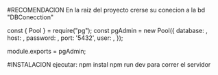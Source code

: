 #RECOMENDACION
En la raiz del proyecto crerse su conecion a la bd "DBConecction"

const { Pool } = require("pg");
const pgAdmin = new Pool({
  database: <nombre de su base de datos>,
  host: <host>,
  password: <passwor>,
  port: '5432',
  user: <user>,
});

module.exports = pgAdmin;

#INSTALACION
ejecutar: 
npm instal
npm run dev para correr el servidor